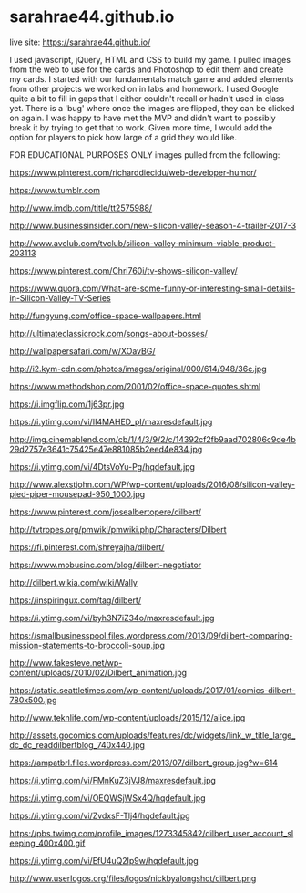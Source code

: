 # sarahrae44.github.io

live site: https://sarahrae44.github.io/

I used javascript, jQuery, HTML and CSS to build my game. I pulled images from the web to use for the cards and Photoshop to edit them and create my cards. I started with our fundamentals match game and added elements from other projects we worked on in labs and homework. I used Google quite a bit to fill in gaps that I either couldn't recall or hadn't used in class yet. There is a 'bug' where once the images are flipped, they can be clicked on again. I was happy to have met the MVP and didn't want to possibly break it by trying to get that to work. Given more time, I would add the option for players to pick how large of a grid they would like.



FOR EDUCATIONAL PURPOSES ONLY
images pulled from the following:

https://www.pinterest.com/richarddiecidu/web-developer-humor/

https://www.tumblr.com

http://www.imdb.com/title/tt2575988/

http://www.businessinsider.com/new-silicon-valley-season-4-trailer-2017-3

http://www.avclub.com/tvclub/silicon-valley-minimum-viable-product-203113

https://www.pinterest.com/Chri760i/tv-shows-silicon-valley/

https://www.quora.com/What-are-some-funny-or-interesting-small-details-in-Silicon-Valley-TV-Series

http://fungyung.com/office-space-wallpapers.html

http://ultimateclassicrock.com/songs-about-bosses/

http://wallpapersafari.com/w/XOavBG/

http://i2.kym-cdn.com/photos/images/original/000/614/948/36c.jpg

https://www.methodshop.com/2001/02/office-space-quotes.shtml

https://i.imgflip.com/1j63pr.jpg

https://i.ytimg.com/vi/II4MAHED_pI/maxresdefault.jpg

http://img.cinemablend.com/cb/1/4/3/9/2/c/14392cf2fb9aad702806c9de4b29d2757e3641c75425e47e881085b2eed4e834.jpg

https://i.ytimg.com/vi/4DtsVoYu-Pg/hqdefault.jpg

http://www.alexstjohn.com/WP/wp-content/uploads/2016/08/silicon-valley-pied-piper-mousepad-950_1000.jpg

https://www.pinterest.com/josealbertopere/dilbert/

http://tvtropes.org/pmwiki/pmwiki.php/Characters/Dilbert

https://fi.pinterest.com/shreyajha/dilbert/

https://www.mobusinc.com/blog/dilbert-negotiator

http://dilbert.wikia.com/wiki/Wally

https://inspiringux.com/tag/dilbert/

https://i.ytimg.com/vi/byh3N7iZ34o/maxresdefault.jpg

https://smallbusinesspool.files.wordpress.com/2013/09/dilbert-comparing-mission-statements-to-broccoli-soup.jpg

http://www.fakesteve.net/wp-content/uploads/2010/02/Dilbert_animation.jpg

https://static.seattletimes.com/wp-content/uploads/2017/01/comics-dilbert-780x500.jpg

http://www.teknlife.com/wp-content/uploads/2015/12/alice.jpg

http://assets.gocomics.com/uploads/features/dc/widgets/link_w_title_large_dc_dc_readdilbertblog_740x440.jpg

https://ampatbrl.files.wordpress.com/2013/07/dilbert_group.jpg?w=614

https://i.ytimg.com/vi/FMnKuZ3jVJ8/maxresdefault.jpg

https://i.ytimg.com/vi/OEQWSjWSx4Q/hqdefault.jpg

https://i.ytimg.com/vi/ZvdxsF-Tlj4/hqdefault.jpg

https://pbs.twimg.com/profile_images/1273345842/dilbert_user_account_sleeping_400x400.gif

https://i.ytimg.com/vi/EfU4uQ2Ip9w/hqdefault.jpg

http://www.userlogos.org/files/logos/nickbyalongshot/dilbert.png

